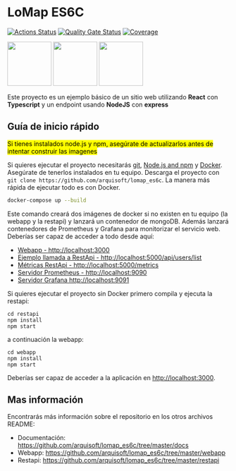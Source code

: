 # LoMap ES6C

[![Actions Status](https://github.com/arquisoft/lomap_es6c/workflows/CI%20for%20LOMAP_0/badge.svg)](https://github.com/arquisoft/lomap_es6c/actions)
[![Quality Gate Status](https://sonarcloud.io/api/project_badges/measure?project=Arquisoft_lomap_es6c&metric=alert_status)](https://sonarcloud.io/summary/new_code?id=Arquisoft_lomap_es6c)
[![Coverage](https://sonarcloud.io/api/project_badges/measure?project=Arquisoft_lomap_es6c&metric=coverage)](https://sonarcloud.io/summary/new_code?id=Arquisoft_lomap_es6c)

<p float="left">
<img src="https://blog.wildix.com/wp-content/uploads/2020/06/react-logo.jpg" height="100">
<img src="https://miro.medium.com/max/1200/0*RbmfNyhuBb8G3LWh.png" height="100">
<img src="https://miro.medium.com/max/365/1*Jr3NFSKTfQWRUyjblBSKeg.png" height="100">
</p>

Este proyecto es un ejemplo básico de un sitio web utilizando **React** con **Typescript** y un endpoint usando **NodeJS** con **express**

## Guía de inicio rápido

<mark>Si tienes instalados node.js y npm, asegúrate de actualizarlos antes de intentar construir las imagenes</mark>

Si quieres ejecutar el proyecto necesitarás [git](https://git-scm.com/downloads), [Node.js and npm](https://www.npmjs.com/get-npm) y [Docker](https://docs.docker.com/get-docker/). Asegúrate de tenerlos instalados en tu equipo. Descarga el proyecto con `git clone https://github.com/arquisoft/lomap_es6c`. La manera más rápida de ejecutar todo es con Docker.

```bash
docker-compose up --build
```
Este comando creará dos imágenes de docker si no existen en tu equipo (la webapp y la restapi) y lanzará un contenedor de mongoDB. Además lanzará contenedores de Prometheus y Grafana para monitorizar el servicio web. Deberías ser capaz de acceder a todo desde aquí:

 - [Webapp - http://localhost:3000](http://localhost:3000)
 - [Ejemplo llamada a RestApi - http://localhost:5000/api/users/list](http://localhost:5000/api/users/list)
 - [Métricas RestApi - http://localhost:5000/metrics](http://localhost:5000/metrics)
 - [Servidor Prometheus - http://localhost:9090](http://localhost:9090)
 - [Servidor Grafana http://localhost:9091](http://localhost:9091)
 
Si quieres ejecutar el proyecto sin Docker primero compila y ejecuta la restapi:

```shell
cd restapi
npm install
npm start
```
a continuación la webapp:
```shell
cd webapp
npm install
npm start
```

Deberías ser capaz de acceder a la aplicación en [http://localhost:3000](http://localhost:3000).

## Mas información
Encontrarás más información sobre el repositorio en los otros archivos README:
- Documentación: https://github.com/arquisoft/lomap_es6c/tree/master/docs
- Webapp: https://github.com/arquisoft/lomap_es6c/tree/master/webapp
- Restapi: https://github.com/arquisoft/lomap_es6c/tree/master/restapi
